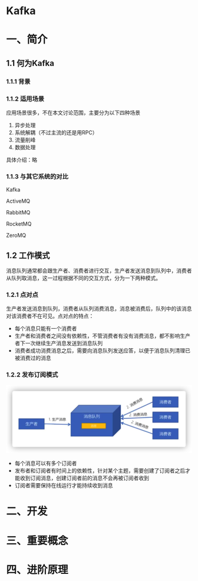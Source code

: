 # Kafka



# 一、简介

## 1.1 何为Kafka

### 1.1.1 背景

### 1.1.2 适用场景

应用场景很多，不在本文讨论范围，主要分为以下四种场景

1. 异步处理
2. 系统解耦（不过主流的还是用RPC）
3. 流量削峰
4. 数据处理

具体介绍：略

### 1.1.3 与其它系统的对比

Kafka

ActiveMQ

RabbitMQ

RocketMQ

ZeroMQ



## 1.2 工作模式

消息队列通常都会跟生产者、消费者进行交互，生产者发送消息到队列中，消费者从队列取消息，这一过程根据不同的交互方式，分为一下两种模式。

### 1.2.1 点对点

生产者发送消息到队列，消费者从队列消费消息，消息被消费后，队列中的该消息对该消费者不在可见。点对点的特点：

- 每个消息只能有一个消费者
- 生产者和消费者之间没有依赖性，不管消费者有没有消费消息，都不影响生产者下一次继续生产消息发送到消息队列
- 消费者成功消费消息之后，需要向消息队列发送应答，以便于消息队列清理已被消费过的消息

### 1.2.2 发布订阅模式

![image-20211208225419767](../../image/Kafka消息队列/image-20211208225419767.png)

- 每个消息可以有多个订阅者
- 发布者和订阅者有时间上的依赖性，针对某个主题，需要创建了订阅者之后才能收到订阅消息，创建订阅者前的消息不会再被订阅者收到
- 订阅者需要保持在线运行才能持续收到消息



# 二、开发





# 三、重要概念



# 四、进阶原理